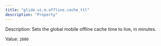 ```yaml
---
title: "glide.ui.m.offline.cache_ttl"
description: "Property"
---
```


Description: Sets the global mobile offline cache time to live, in minutes.

Value: `2880`